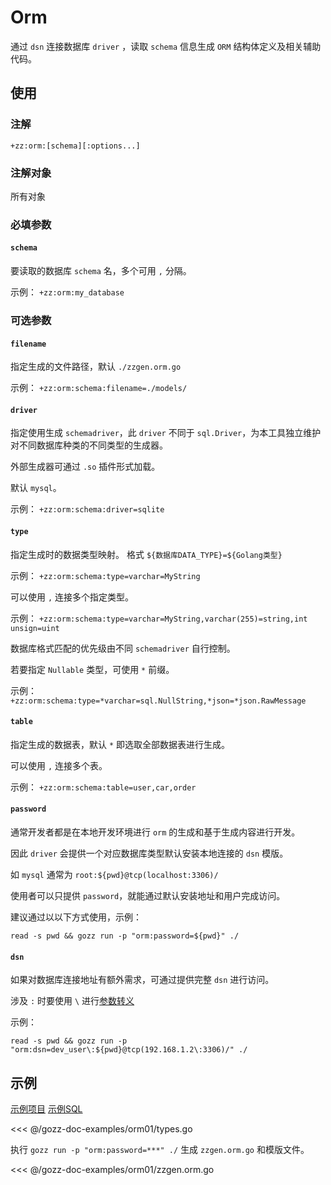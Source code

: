 # Orm

通过 `dsn` 连接数据库 `driver` ，读取 `schema` 信息生成 `ORM` 结构体定义及相关辅助代码。

## 使用

### 注解

`+zz:orm:[schema][:options...]`

### 注解对象

所有对象

### 必填参数

#### `schema`

要读取的数据库 `schema` 名，多个可用 `,` 分隔。

示例： `+zz:orm:my_database`

### 可选参数

#### `filename`

指定生成的文件路径，默认 `./zzgen.orm.go`

示例： `+zz:orm:schema:filename=./models/`

#### `driver`

指定使用生成 `schemadriver`，此 `driver` 不同于 `sql.Driver`，为本工具独立维护对不同数据库种类的不同类型的生成器。

外部生成器可通过 `.so` 插件形式加载。

默认 `mysql`。

示例： `+zz:orm:schema:driver=sqlite`

#### `type`

指定生成时的数据类型映射。 格式 `${数据库DATA_TYPE}=${Golang类型}`

示例： `+zz:orm:schema:type=varchar=MyString`

可以使用 `,` 连接多个指定类型。

示例： `+zz:orm:schema:type=varchar=MyString,varchar(255)=string,int unsign=uint`

数据库格式匹配的优先级由不同 `schemadriver` 自行控制。

若要指定 `Nullable` 类型，可使用 `*` 前缀。

示例： `+zz:orm:schema:type=*varchar=sql.NullString,*json=*json.RawMessage`

#### `table`

指定生成的数据表，默认 `*` 即选取全部数据表进行生成。

可以使用 `,` 连接多个表。

示例： `+zz:orm:schema:table=user,car,order`

#### `password`

通常开发者都是在本地开发环境进行 `orm` 的生成和基于生成内容进行开发。

因此 `driver` 会提供一个对应数据库类型默认安装本地连接的 `dsn` 模版。

如 `mysql` 通常为 `root:${pwd}@tcp(localhost:3306)/`

使用者可以只提供 `password`，就能通过默认安装地址和用户完成访问。

建议通过以以下方式使用，示例：

```shell
read -s pwd && gozz run -p "orm:password=${pwd}" ./
```

#### `dsn`

如果对数据库连接地址有额外需求，可通过提供完整 `dsn` 进行访问。

涉及 `:` 时要使用 `\` 进行[参数转义](../getting-started.md#参数转义)

示例：

```shell
read -s pwd && gozz run -p "orm:dsn=dev_user\:${pwd}@tcp(192.168.1.2\:3306)/" ./
```

## 示例

[示例项目](https://github.com/go-zing/gozz-doc-examples/tree/main/orm01) [示例SQL](https://github.com/datacharmer/test_db/blob/master/employees.sql)

<<< @/gozz-doc-examples/orm01/types.go

执行 `gozz run -p "orm:password=***" ./` 生成 `zzgen.orm.go` 和模版文件。

<<< @/gozz-doc-examples/orm01/zzgen.orm.go